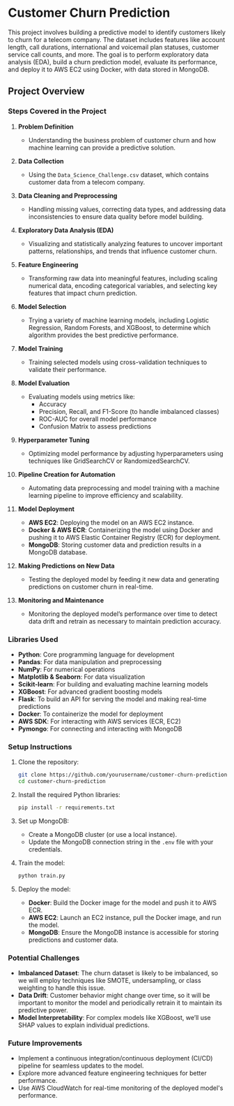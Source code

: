 # Customer Churn Prediction

This project involves building a predictive model to identify customers likely to churn for a telecom company. The dataset includes features like account length, call durations, international and voicemail plan statuses, customer service call counts, and more. The goal is to perform exploratory data analysis (EDA), build a churn prediction model, evaluate its performance, and deploy it to AWS EC2 using Docker, with data stored in MongoDB.

## Project Overview

### Steps Covered in the Project

1. **Problem Definition**
   - Understanding the business problem of customer churn and how machine learning can provide a predictive solution.

2. **Data Collection**
   - Using the `Data_Science_Challenge.csv` dataset, which contains customer data from a telecom company.

3. **Data Cleaning and Preprocessing**
   - Handling missing values, correcting data types, and addressing data inconsistencies to ensure data quality before model building.

4. **Exploratory Data Analysis (EDA)**
   - Visualizing and statistically analyzing features to uncover important patterns, relationships, and trends that influence customer churn.

5. **Feature Engineering**
   - Transforming raw data into meaningful features, including scaling numerical data, encoding categorical variables, and selecting key features that impact churn prediction.

6. **Model Selection**
   - Trying a variety of machine learning models, including Logistic Regression, Random Forests, and XGBoost, to determine which algorithm provides the best predictive performance.

7. **Model Training**
   - Training selected models using cross-validation techniques to validate their performance.

8. **Model Evaluation**
   - Evaluating models using metrics like:
     - Accuracy
     - Precision, Recall, and F1-Score (to handle imbalanced classes)
     - ROC-AUC for overall model performance
     - Confusion Matrix to assess predictions

9. **Hyperparameter Tuning**
   - Optimizing model performance by adjusting hyperparameters using techniques like GridSearchCV or RandomizedSearchCV.

10. **Pipeline Creation for Automation**
    - Automating data preprocessing and model training with a machine learning pipeline to improve efficiency and scalability.

11. **Model Deployment**
    - **AWS EC2**: Deploying the model on an AWS EC2 instance.
    - **Docker & AWS ECR**: Containerizing the model using Docker and pushing it to AWS Elastic Container Registry (ECR) for deployment.
    - **MongoDB**: Storing customer data and prediction results in a MongoDB database.

12. **Making Predictions on New Data**
    - Testing the deployed model by feeding it new data and generating predictions on customer churn in real-time.

13. **Monitoring and Maintenance**
    - Monitoring the deployed model’s performance over time to detect data drift and retrain as necessary to maintain prediction accuracy.

### Libraries Used
- **Python**: Core programming language for development
- **Pandas**: For data manipulation and preprocessing
- **NumPy**: For numerical operations
- **Matplotlib & Seaborn**: For data visualization
- **Scikit-learn**: For building and evaluating machine learning models
- **XGBoost**: For advanced gradient boosting models
- **Flask**: To build an API for serving the model and making real-time predictions
- **Docker**: To containerize the model for deployment
- **AWS SDK**: For interacting with AWS services (ECR, EC2)
- **Pymongo**: For connecting and interacting with MongoDB

### Setup Instructions

1. Clone the repository:
    ```bash
    git clone https://github.com/yourusername/customer-churn-prediction.git
    cd customer-churn-prediction
    ```

2. Install the required Python libraries:
    ```bash
    pip install -r requirements.txt
    ```

3. Set up MongoDB:
    - Create a MongoDB cluster (or use a local instance).
    - Update the MongoDB connection string in the `.env` file with your credentials.

4. Train the model:
    ```bash
    python train.py
    ```

5. Deploy the model:
    - **Docker**: Build the Docker image for the model and push it to AWS ECR.
    - **AWS EC2**: Launch an EC2 instance, pull the Docker image, and run the model.
    - **MongoDB**: Ensure the MongoDB instance is accessible for storing predictions and customer data.

### Potential Challenges

- **Imbalanced Dataset**: The churn dataset is likely to be imbalanced, so we will employ techniques like SMOTE, undersampling, or class weighting to handle this issue.
- **Data Drift**: Customer behavior might change over time, so it will be important to monitor the model and periodically retrain it to maintain its predictive power.
- **Model Interpretability**: For complex models like XGBoost, we’ll use SHAP values to explain individual predictions.

### Future Improvements
- Implement a continuous integration/continuous deployment (CI/CD) pipeline for seamless updates to the model.
- Explore more advanced feature engineering techniques for better performance.
- Use AWS CloudWatch for real-time monitoring of the deployed model's performance.
